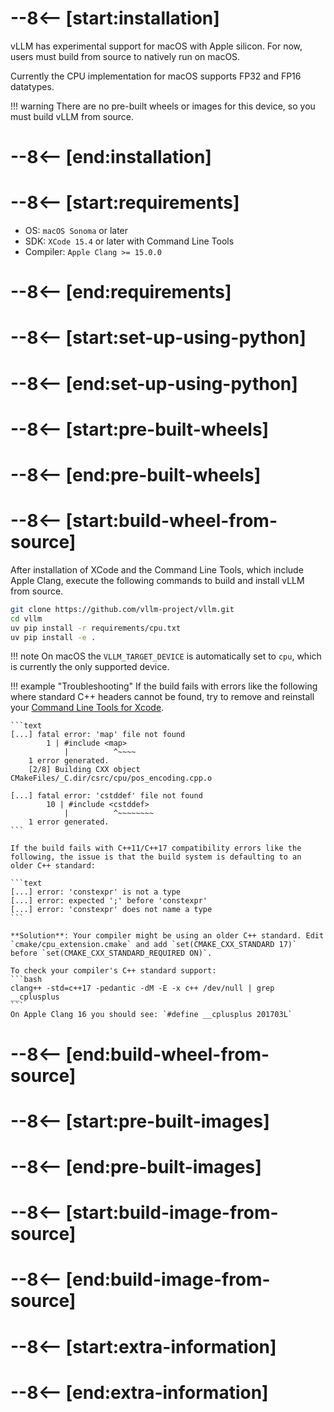 # --8<-- [start:installation]

vLLM has experimental support for macOS with Apple silicon. For now, users must build from source to natively run on macOS.

Currently the CPU implementation for macOS supports FP32 and FP16 datatypes.

!!! warning
    There are no pre-built wheels or images for this device, so you must build vLLM from source.

# --8<-- [end:installation]
# --8<-- [start:requirements]

- OS: `macOS Sonoma` or later
- SDK: `XCode 15.4` or later with Command Line Tools
- Compiler: `Apple Clang >= 15.0.0`

# --8<-- [end:requirements]
# --8<-- [start:set-up-using-python]

# --8<-- [end:set-up-using-python]
# --8<-- [start:pre-built-wheels]

# --8<-- [end:pre-built-wheels]
# --8<-- [start:build-wheel-from-source]

After installation of XCode and the Command Line Tools, which include Apple Clang, execute the following commands to build and install vLLM from source.

```bash
git clone https://github.com/vllm-project/vllm.git
cd vllm
uv pip install -r requirements/cpu.txt
uv pip install -e .
```

!!! note
    On macOS the `VLLM_TARGET_DEVICE` is automatically set to `cpu`, which is currently the only supported device.

!!! example "Troubleshooting"
    If the build fails with errors like the following where standard C++ headers cannot be found, try to remove and reinstall your
    [Command Line Tools for Xcode](https://developer.apple.com/download/all/).

    ```text
    [...] fatal error: 'map' file not found
            1 | #include <map>
                |          ^~~~~
        1 error generated.
        [2/8] Building CXX object CMakeFiles/_C.dir/csrc/cpu/pos_encoding.cpp.o

    [...] fatal error: 'cstddef' file not found
            10 | #include <cstddef>
                |          ^~~~~~~~~
        1 error generated.
    ```

    If the build fails with C++11/C++17 compatibility errors like the following, the issue is that the build system is defaulting to an older C++ standard:

    ```text
    [...] error: 'constexpr' is not a type
    [...] error: expected ';' before 'constexpr'
    [...] error: 'constexpr' does not name a type
    ```

    **Solution**: Your compiler might be using an older C++ standard. Edit `cmake/cpu_extension.cmake` and add `set(CMAKE_CXX_STANDARD 17)` before `set(CMAKE_CXX_STANDARD_REQUIRED ON)`.

    To check your compiler's C++ standard support:
    ```bash
    clang++ -std=c++17 -pedantic -dM -E -x c++ /dev/null | grep __cplusplus
    ```
    On Apple Clang 16 you should see: `#define __cplusplus 201703L`

# --8<-- [end:build-wheel-from-source]
# --8<-- [start:pre-built-images]

# --8<-- [end:pre-built-images]
# --8<-- [start:build-image-from-source]

# --8<-- [end:build-image-from-source]
# --8<-- [start:extra-information]
# --8<-- [end:extra-information]
